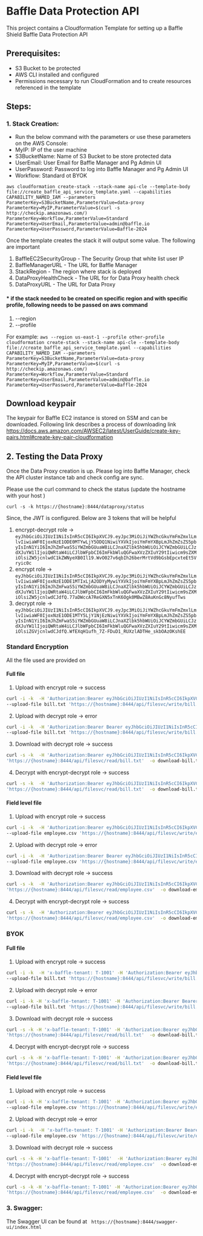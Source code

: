 # Baffle Data Protection API

This project contains a Cloudformation Template for setting up a Baffle Shield  Baffle Data Protection API

## Prerequisites:
* S3 Bucket to be protected
* AWS CLI installed and configured
* Permissions necessary to run CloudFormation and to create resources referenced in the template

## Steps:

### 1. Stack Creation:

* Run the below command with the parameters or use these parameters on the AWS Console:
* MyIP: IP of the user machine
* S3BucketName: Name of S3 Bucket to be store protected data
* UserEmail: User Email for Baffle Manager and Pg Admin UI
* UserPassword: Password to log into Baffle Manager and Pg Admin UI
* Workflow: Standard ot BYOK

`aws cloudformation create-stack --stack-name api-cle --template-body file://create_baffle_api_service_template.yaml --capabilities CAPABILITY_NAMED_IAM --parameters ParameterKey=S3BucketName,ParameterValue=data-proxy ParameterKey=MyIP,ParameterValue=$(curl -s http://checkip.amazonaws.com/) ParameterKey=Workflow,ParameterValue=Standard ParameterKey=UserEmail,ParameterValue=admin@baffle.io ParameterKey=UserPassword,ParameterValue=Baffle-2024`

Once the template creates the stack it will output some value. The following are important
1. BaffleEC2SecurityGroup -  The Security Group that white list user IP
2. BaffleManagerURL - The URL for Baffle Manager
3. StackRegion	- The region where stack is deployed
4. DataProxyHealthCheck - The URL for for Data Proxy health check
5. DataProxyURL - The URL for Data Proxy


#### * if the stack needed to be created on specific region and with specific profile, following needs to be passed on aws command
1. --region
2. --profile

For example:
`aws --region us-east-1 --profile other-profile cloudformation create-stack --stack-name api-cle --template-body file://create_baffle_api_service_template.yaml --capabilities CAPABILITY_NAMED_IAM --parameters ParameterKey=S3BucketName,ParameterValue=data-proxy ParameterKey=MyIP,ParameterValue=$(curl -s http://checkip.amazonaws.com/) ParameterKey=Workflow,ParameterValue=Standard ParameterKey=UserEmail,ParameterValue=admin@baffle.io ParameterKey=UserPassword,ParameterValue=Baffle-2024`


## Download keypair 
The keypair for Baffle EC2 instance is stored on SSM and can be downloaded. Following link describes a process of downloading link 
https://docs.aws.amazon.com/AWSEC2/latest/UserGuide/create-key-pairs.html#create-key-pair-cloudformation


## 2. Testing the Data Proxy

Once the Data Proxy creation is up. Please log into Baffle Manager, check the API cluster instance tab and check config are sync.

Please use the curl command to check the status (update the hostname with your host )

`curl -s -k https://{hostname}:8444/dataproxy/status`


Since, the JWT is configured. Below are 3 tokens that will be helpful 

1. encrypt-decrypt role -> `eyJhbGciOiJIUzI1NiIsInR5cCI6IkpXVCJ9.eyJpc3MiOiJiYWZhcGkuYmFmZmxlLmlvIiwiaWF0IjoxNzE1ODE0MTYwLjY5ODQ1NiwiYXVkIjoiYmFmYXBpLmJhZmZsZS5pbyIsInN1YiI6ImJhZmFwaS5iYWZmbGUuaW8iLCJnaXZlbk5hbWUiOiJCYWZmbGUiLCJzdXJuYW1lIjoiQWRtaW4iLCJlbWFpbCI6ImFkbWluQGFwaXVzZXIuY29tIiwicm9sZXMiOlsiZW5jcnlwdC1kZWNyeXB0Il19.WvO027v6qbIh26berMrtVd9bGsbEpcxteEt5Vryic0c`
2. encrypt role -> `eyJhbGciOiJIUzI1NiIsInR5cCI6IkpXVCJ9.eyJpc3MiOiJiYWZhcGkuYmFmZmxlLmlvIiwiaWF0IjoxNzE1ODE1MTIxLjA2ODYyMywiYXVkIjoiYmFmYXBpLmJhZmZsZS5pbyIsInN1YiI6ImJhZmFwaS5iYWZmbGUuaW8iLCJnaXZlbk5hbWUiOiJCYWZmbGUiLCJzdXJuYW1lIjoiQWRtaW4iLCJlbWFpbCI6ImFkbWluQGFwaXVzZXIuY29tIiwicm9sZXMiOlsiZW5jcnlwdCJdfQ.77aDWccA7ReGXN5xTnK6Ogk0MBwZ8AuKnGc8NyufTws`
3. decrypt role -> `eyJhbGciOiJIUzI1NiIsInR5cCI6IkpXVCJ9.eyJpc3MiOiJiYWZhcGkuYmFmZmxlLmlvIiwiaWF0IjoxNzE1ODE1MTY5LjY1NjEzNiwiYXVkIjoiYmFmYXBpLmJhZmZsZS5pbyIsInN1YiI6ImJhZmFwaS5iYWZmbGUuaW8iLCJnaXZlbk5hbWUiOiJCYWZmbGUiLCJzdXJuYW1lIjoiQWRtaW4iLCJlbWFpbCI6ImFkbWluQGFwaXVzZXIuY29tIiwicm9sZXMiOlsiZGVjcnlwdCJdfQ.WfEXqH1ufh_7Z-FDuD1_RUXzlADTHe_skbOAzOKshEE`


### Standard Encryption

 All the file used are provided on

#### Full file

1. Upload with encrypt role -> success
```bash
curl -i -k  -H 'Authorization:Bearer eyJhbGciOiJIUzI1NiIsInR5cCI6IkpXVCJ9.eyJpc3MiOiJiYWZhcGkuYmFmZmxlLmlvIiwiaWF0IjoxNzE1ODE1MTIxLjA2ODYyMywiYXVkIjoiYmFmYXBpLmJhZmZsZS5pbyIsInN1YiI6ImJhZmFwaS5iYWZmbGUuaW8iLCJnaXZlbk5hbWUiOiJCYWZmbGUiLCJzdXJuYW1lIjoiQWRtaW4iLCJlbWFpbCI6ImFkbWluQGFwaXVzZXIuY29tIiwicm9sZXMiOlsiZW5jcnlwdCJdfQ.77aDWccA7ReGXN5xTnK6Ogk0MBwZ8AuKnGc8NyufTws' \
--upload-file bill.txt 'https://{hostname}:8444/api/filesvc/write/bill.txt'
```

2. Upload with decrypt role -> error
```bash
curl -i -k  -H 'Authorization:Bearer Bearer eyJhbGciOiJIUzI1NiIsInR5cCI6IkpXVCJ9.eyJpc3MiOiJiYWZhcGkuYmFmZmxlLmlvIiwiaWF0IjoxNzE1ODE1MTY5LjY1NjEzNiwiYXVkIjoiYmFmYXBpLmJhZmZsZS5pbyIsInN1YiI6ImJhZmFwaS5iYWZmbGUuaW8iLCJnaXZlbk5hbWUiOiJCYWZmbGUiLCJzdXJuYW1lIjoiQWRtaW4iLCJlbWFpbCI6ImFkbWluQGFwaXVzZXIuY29tIiwicm9sZXMiOlsiZGVjcnlwdCJdfQ.WfEXqH1ufh_7Z-FDuD1_RUXzlADTHe_skbOAzOKshEE' \
--upload-file bill.txt 'https://{hostname}:8444/api/filesvc/write/bill.txt'
```

3. Download with decrypt role -> success
```bash
curl -s -k  -H 'Authorization:Bearer eyJhbGciOiJIUzI1NiIsInR5cCI6IkpXVCJ9.eyJpc3MiOiJiYWZhcGkuYmFmZmxlLmlvIiwiaWF0IjoxNzE1ODE1MTY5LjY1NjEzNiwiYXVkIjoiYmFmYXBpLmJhZmZsZS5pbyIsInN1YiI6ImJhZmFwaS5iYWZmbGUuaW8iLCJnaXZlbk5hbWUiOiJCYWZmbGUiLCJzdXJuYW1lIjoiQWRtaW4iLCJlbWFpbCI6ImFkbWluQGFwaXVzZXIuY29tIiwicm9sZXMiOlsiZGVjcnlwdCJdfQ.WfEXqH1ufh_7Z-FDuD1_RUXzlADTHe_skbOAzOKshEE' \
'https://{hostname}:8444/api/filesvc/read/bill.txt'  -o download-bill.txt
```

4. Decrypt with encrypt-decrypt role -> success
```bash
curl -s -k  -H 'Authorization:Bearer eyJhbGciOiJIUzI1NiIsInR5cCI6IkpXVCJ9.eyJpc3MiOiJiYWZhcGkuYmFmZmxlLmlvIiwiaWF0IjoxNzE1ODE0MTYwLjY5ODQ1NiwiYXVkIjoiYmFmYXBpLmJhZmZsZS5pbyIsInN1YiI6ImJhZmFwaS5iYWZmbGUuaW8iLCJnaXZlbk5hbWUiOiJCYWZmbGUiLCJzdXJuYW1lIjoiQWRtaW4iLCJlbWFpbCI6ImFkbWluQGFwaXVzZXIuY29tIiwicm9sZXMiOlsiZW5jcnlwdC1kZWNyeXB0Il19.WvO027v6qbIh26berMrtVd9bGsbEpcxteEt5Vryic0c' \
'https://{hostname}:8444/api/filesvc/read/bill.txt'  -o download-bill.txt
```

#### Field level file

1. Upload with encrypt role -> success
```bash
curl -i -k  -H 'Authorization:Bearer eyJhbGciOiJIUzI1NiIsInR5cCI6IkpXVCJ9.eyJpc3MiOiJiYWZhcGkuYmFmZmxlLmlvIiwiaWF0IjoxNzE1ODE1MTIxLjA2ODYyMywiYXVkIjoiYmFmYXBpLmJhZmZsZS5pbyIsInN1YiI6ImJhZmFwaS5iYWZmbGUuaW8iLCJnaXZlbk5hbWUiOiJCYWZmbGUiLCJzdXJuYW1lIjoiQWRtaW4iLCJlbWFpbCI6ImFkbWluQGFwaXVzZXIuY29tIiwicm9sZXMiOlsiZW5jcnlwdCJdfQ.77aDWccA7ReGXN5xTnK6Ogk0MBwZ8AuKnGc8NyufTws' \
--upload-file employee.csv 'https://{hostname}:8444/api/filesvc/write/employee.csv'
```

2. Upload with decrypt role -> error
```bash
curl -i -k  -H 'Authorization:Bearer Bearer eyJhbGciOiJIUzI1NiIsInR5cCI6IkpXVCJ9.eyJpc3MiOiJiYWZhcGkuYmFmZmxlLmlvIiwiaWF0IjoxNzE1ODE1MTY5LjY1NjEzNiwiYXVkIjoiYmFmYXBpLmJhZmZsZS5pbyIsInN1YiI6ImJhZmFwaS5iYWZmbGUuaW8iLCJnaXZlbk5hbWUiOiJCYWZmbGUiLCJzdXJuYW1lIjoiQWRtaW4iLCJlbWFpbCI6ImFkbWluQGFwaXVzZXIuY29tIiwicm9sZXMiOlsiZGVjcnlwdCJdfQ.WfEXqH1ufh_7Z-FDuD1_RUXzlADTHe_skbOAzOKshEE' \
--upload-file employee.csv 'https://{hostname}:8444/api/filesvc/write/employee.csv'
```

3. Download with decrypt role -> success
```bash
curl -s -k  -H 'Authorization:Bearer eyJhbGciOiJIUzI1NiIsInR5cCI6IkpXVCJ9.eyJpc3MiOiJiYWZhcGkuYmFmZmxlLmlvIiwiaWF0IjoxNzE1ODE1MTY5LjY1NjEzNiwiYXVkIjoiYmFmYXBpLmJhZmZsZS5pbyIsInN1YiI6ImJhZmFwaS5iYWZmbGUuaW8iLCJnaXZlbk5hbWUiOiJCYWZmbGUiLCJzdXJuYW1lIjoiQWRtaW4iLCJlbWFpbCI6ImFkbWluQGFwaXVzZXIuY29tIiwicm9sZXMiOlsiZGVjcnlwdCJdfQ.WfEXqH1ufh_7Z-FDuD1_RUXzlADTHe_skbOAzOKshEE' \
'https://{hostname}:8444/api/filesvc/read/employee.csv'  -o download-employee.csv
```

4. Decrypt with encrypt-decrypt role -> success
```bash
curl -s -k  -H 'Authorization:Bearer eyJhbGciOiJIUzI1NiIsInR5cCI6IkpXVCJ9.eyJpc3MiOiJiYWZhcGkuYmFmZmxlLmlvIiwiaWF0IjoxNzE1ODE0MTYwLjY5ODQ1NiwiYXVkIjoiYmFmYXBpLmJhZmZsZS5pbyIsInN1YiI6ImJhZmFwaS5iYWZmbGUuaW8iLCJnaXZlbk5hbWUiOiJCYWZmbGUiLCJzdXJuYW1lIjoiQWRtaW4iLCJlbWFpbCI6ImFkbWluQGFwaXVzZXIuY29tIiwicm9sZXMiOlsiZW5jcnlwdC1kZWNyeXB0Il19.WvO027v6qbIh26berMrtVd9bGsbEpcxteEt5Vryic0c' \
'https://{hostname}:8444/api/filesvc/read/employee.csv'  -o download-employee.csv
```


### BYOK

#### Full file

1. Upload with encrypt role -> success
```bash
curl -i -k  -H 'x-baffle-tenant: T-1001' -H 'Authorization:Bearer eyJhbGciOiJIUzI1NiIsInR5cCI6IkpXVCJ9.eyJpc3MiOiJiYWZhcGkuYmFmZmxlLmlvIiwiaWF0IjoxNzE1ODE1MTIxLjA2ODYyMywiYXVkIjoiYmFmYXBpLmJhZmZsZS5pbyIsInN1YiI6ImJhZmFwaS5iYWZmbGUuaW8iLCJnaXZlbk5hbWUiOiJCYWZmbGUiLCJzdXJuYW1lIjoiQWRtaW4iLCJlbWFpbCI6ImFkbWluQGFwaXVzZXIuY29tIiwicm9sZXMiOlsiZW5jcnlwdCJdfQ.77aDWccA7ReGXN5xTnK6Ogk0MBwZ8AuKnGc8NyufTws' \
--upload-file bill.txt 'https://{hostname}:8444/api/filesvc/write/bill.txt'
```

2. Upload with decrypt role -> error
```bash
curl -i -k -H 'x-baffle-tenant: T-1001' -H 'Authorization:Bearer Bearer eyJhbGciOiJIUzI1NiIsInR5cCI6IkpXVCJ9.eyJpc3MiOiJiYWZhcGkuYmFmZmxlLmlvIiwiaWF0IjoxNzE1ODE1MTY5LjY1NjEzNiwiYXVkIjoiYmFmYXBpLmJhZmZsZS5pbyIsInN1YiI6ImJhZmFwaS5iYWZmbGUuaW8iLCJnaXZlbk5hbWUiOiJCYWZmbGUiLCJzdXJuYW1lIjoiQWRtaW4iLCJlbWFpbCI6ImFkbWluQGFwaXVzZXIuY29tIiwicm9sZXMiOlsiZGVjcnlwdCJdfQ.WfEXqH1ufh_7Z-FDuD1_RUXzlADTHe_skbOAzOKshEE' \
--upload-file bill.txt 'https://{hostname}:8444/api/filesvc/write/bill.txt'
```

3. Download with decrypt role -> success
```bash
curl -s -k -H 'x-baffle-tenant: T-1001' -H 'Authorization:Bearer eyJhbGciOiJIUzI1NiIsInR5cCI6IkpXVCJ9.eyJpc3MiOiJiYWZhcGkuYmFmZmxlLmlvIiwiaWF0IjoxNzE1ODE1MTY5LjY1NjEzNiwiYXVkIjoiYmFmYXBpLmJhZmZsZS5pbyIsInN1YiI6ImJhZmFwaS5iYWZmbGUuaW8iLCJnaXZlbk5hbWUiOiJCYWZmbGUiLCJzdXJuYW1lIjoiQWRtaW4iLCJlbWFpbCI6ImFkbWluQGFwaXVzZXIuY29tIiwicm9sZXMiOlsiZGVjcnlwdCJdfQ.WfEXqH1ufh_7Z-FDuD1_RUXzlADTHe_skbOAzOKshEE' \
'https://{hostname}:8444/api/filesvc/read/bill.txt'  -o download-bill.txt
```

4. Decrypt with encrypt-decrypt role -> success
```bash
curl -s -k -H 'x-baffle-tenant: T-1001' -H 'Authorization:Bearer eyJhbGciOiJIUzI1NiIsInR5cCI6IkpXVCJ9.eyJpc3MiOiJiYWZhcGkuYmFmZmxlLmlvIiwiaWF0IjoxNzE1ODE0MTYwLjY5ODQ1NiwiYXVkIjoiYmFmYXBpLmJhZmZsZS5pbyIsInN1YiI6ImJhZmFwaS5iYWZmbGUuaW8iLCJnaXZlbk5hbWUiOiJCYWZmbGUiLCJzdXJuYW1lIjoiQWRtaW4iLCJlbWFpbCI6ImFkbWluQGFwaXVzZXIuY29tIiwicm9sZXMiOlsiZW5jcnlwdC1kZWNyeXB0Il19.WvO027v6qbIh26berMrtVd9bGsbEpcxteEt5Vryic0c' \
'https://{hostname}:8444/api/filesvc/read/bill.txt'  -o download-bill.txt
```

#### Field level file

1. Upload with encrypt role -> success
```bash
curl -i -k -H 'x-baffle-tenant: T-1001' -H 'Authorization:Bearer eyJhbGciOiJIUzI1NiIsInR5cCI6IkpXVCJ9.eyJpc3MiOiJiYWZhcGkuYmFmZmxlLmlvIiwiaWF0IjoxNzE1ODE1MTIxLjA2ODYyMywiYXVkIjoiYmFmYXBpLmJhZmZsZS5pbyIsInN1YiI6ImJhZmFwaS5iYWZmbGUuaW8iLCJnaXZlbk5hbWUiOiJCYWZmbGUiLCJzdXJuYW1lIjoiQWRtaW4iLCJlbWFpbCI6ImFkbWluQGFwaXVzZXIuY29tIiwicm9sZXMiOlsiZW5jcnlwdCJdfQ.77aDWccA7ReGXN5xTnK6Ogk0MBwZ8AuKnGc8NyufTws' \
--upload-file employee.csv 'https://{hostname}:8444/api/filesvc/write/employee.csv'
```

2. Upload with decrypt role -> error
```bash
curl -i -k  -H 'x-baffle-tenant: T-1001' -H 'Authorization:Bearer Bearer eyJhbGciOiJIUzI1NiIsInR5cCI6IkpXVCJ9.eyJpc3MiOiJiYWZhcGkuYmFmZmxlLmlvIiwiaWF0IjoxNzE1ODE1MTY5LjY1NjEzNiwiYXVkIjoiYmFmYXBpLmJhZmZsZS5pbyIsInN1YiI6ImJhZmFwaS5iYWZmbGUuaW8iLCJnaXZlbk5hbWUiOiJCYWZmbGUiLCJzdXJuYW1lIjoiQWRtaW4iLCJlbWFpbCI6ImFkbWluQGFwaXVzZXIuY29tIiwicm9sZXMiOlsiZGVjcnlwdCJdfQ.WfEXqH1ufh_7Z-FDuD1_RUXzlADTHe_skbOAzOKshEE' \
--upload-file employee.csv 'https://{hostname}:8444/api/filesvc/write/employee.csv'
```

3. Download with decrypt role -> success
```bash
curl -s -k -H 'x-baffle-tenant: T-1001'  -H 'Authorization:Bearer eyJhbGciOiJIUzI1NiIsInR5cCI6IkpXVCJ9.eyJpc3MiOiJiYWZhcGkuYmFmZmxlLmlvIiwiaWF0IjoxNzE1ODE1MTY5LjY1NjEzNiwiYXVkIjoiYmFmYXBpLmJhZmZsZS5pbyIsInN1YiI6ImJhZmFwaS5iYWZmbGUuaW8iLCJnaXZlbk5hbWUiOiJCYWZmbGUiLCJzdXJuYW1lIjoiQWRtaW4iLCJlbWFpbCI6ImFkbWluQGFwaXVzZXIuY29tIiwicm9sZXMiOlsiZGVjcnlwdCJdfQ.WfEXqH1ufh_7Z-FDuD1_RUXzlADTHe_skbOAzOKshEE' \
'https://{hostname}:8444/api/filesvc/read/employee.csv'  -o download-employee.csv
```

4. Decrypt with encrypt-decrypt role -> success
```bash
curl -s -k -H 'x-baffle-tenant: T-1001' -H 'Authorization:Bearer eyJhbGciOiJIUzI1NiIsInR5cCI6IkpXVCJ9.eyJpc3MiOiJiYWZhcGkuYmFmZmxlLmlvIiwiaWF0IjoxNzE1ODE0MTYwLjY5ODQ1NiwiYXVkIjoiYmFmYXBpLmJhZmZsZS5pbyIsInN1YiI6ImJhZmFwaS5iYWZmbGUuaW8iLCJnaXZlbk5hbWUiOiJCYWZmbGUiLCJzdXJuYW1lIjoiQWRtaW4iLCJlbWFpbCI6ImFkbWluQGFwaXVzZXIuY29tIiwicm9sZXMiOlsiZW5jcnlwdC1kZWNyeXB0Il19.WvO027v6qbIh26berMrtVd9bGsbEpcxteEt5Vryic0c' \
'https://{hostname}:8444/api/filesvc/read/employee.csv'  -o download-employee.csv
```

### 3. Swagger:

The Swagger UI can be found at 
``
https://{hostname}:8444/swagger-ui/index.html``

